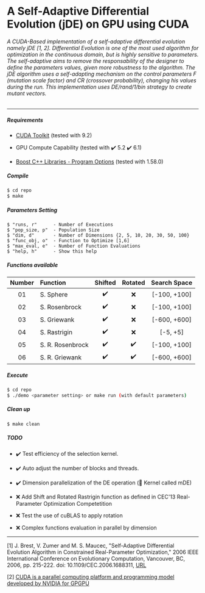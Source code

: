 # A Self-Adaptive Differential Evolution (jDE) on GPU using CUDA

###### A CUDA-Based implementation of a self-adaptive differential evolution namely jDE [1, 2]. Differential Evolution is one of the most used algorithm for optimization in the continuous domain, but is highly sensitive to parameters. The self-adaptive aims to remove the responsability of the designer to define the parameters values, given more robustness to the algorithm. The jDE algorithm uses a self-adapting mechanism on the control parameters F (mutation scale factor) and CR (crossover probability), changing his values during the run. This implementation uses DE/rand/1/bin strategy to create mutant vectors.

***
##### Requirements

- [CUDA Toolkit](https://developer.nvidia.com/cuda-toolkit) (tested with 9.2)

- GPU Compute Capability (tested with :heavy_check_mark: 5.2 :heavy_check_mark: 6.1)

- [Boost C++ Libraries - Program Options](https://www.boost.org/) (tested with 1.58.0)

##### Compile

```sh
$ cd repo
$ make
```

##### Parameters Setting

```
$ "runs, r"      - Number of Executions
$ "pop_size, p"  - Population Size
$ "dim, d"       - Number of Dimensions {2, 5, 10, 20, 30, 50, 100}
$ "func_obj, o"  - Function to Optimize [1,6]
$ "max_eval, e"  - Number of Function Evaluations
$ "help, h"      - Show this help
```
##### Functions available

| Number   | Function          | Shifted            | Rotated            | Search Space |
| :---:    | :---              | :---:              | :---:              | :---:        |
| 01       | S. Sphere         | :heavy_check_mark: | :x:                | [-100, +100] |
| 02       | S. Rosenbrock     | :heavy_check_mark: | :x:                | [-100, +100] |
| 03       | S. Griewank       | :heavy_check_mark: | :x:                | [-600, +600] |
| 04       | S. Rastrigin      | :heavy_check_mark: | :x:                | [-5, +5]     |
| 05       | S. R. Rosenbrock  | :heavy_check_mark: | :heavy_check_mark: | [-100, +100] |
| 06       | S. R. Griewank    | :heavy_check_mark: | :heavy_check_mark: | [-600, +600] |


##### Execute

```sh
$ cd repo
$ ./demo <parameter setting> or make run (with default parameters)
```

##### Clean up

```sh
$ make clean
```

##### TODO

- :heavy_check_mark: Test efficiency of the selection kernel.

- :heavy_check_mark: Auto adjust the number of blocks and threads.
    
- :heavy_check_mark: Dimension parallelization of the DE operation (:star2: Kernel called mDE)

- :x: Add Shift and Rotated Rastrigin function as defined in CEC'13 Real-Parameter Optimization Competetition

- :x: Test the use of cuBLAS to apply rotation

- :x: Complex functions evaluation in parallel by dimension


***

[1] J. Brest, V. Zumer and M. S. Maucec, "Self-Adaptive Differential Evolution Algorithm in Constrained Real-Parameter Optimization," 2006 IEEE International Conference on Evolutionary Computation, Vancouver, BC, 2006, pp. 215-222. doi: 10.1109/CEC.2006.1688311, [URL](http://ieeexplore.ieee.org/stamp/stamp.jsp?tp=&arnumber=1688311&isnumber=35623)

[2] [CUDA is a parallel computing platform and programming model developed by NVIDIA for GPGPU](https://developer.nvidia.com/cuda-zone)
